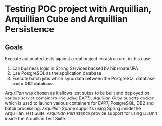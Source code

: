 # Testing POC project with Arquillian, Arquillian Cube and Arquillian Persistence
## Goals
Execute automated tests against a real project infrastructure, in this case:
1. Call business logic in Spring Services backed by hibernate/JPA
2. Use PostgreSQL as the application database.
3. Execute batch jobs which sync data between the PostgreSQL database and a DB2 database.

*Arquillian* was chosen as it allows test suites to be built and deployed on various servlet containers (including EAP7). *Aquillian Cube* suports docker which is used to launch various containers for EAP7, PostgreSQL, DB2 and batch processing.
*Arquillian Spring* supports using Spring inside the Arqulllian Test Suite.
*Arquillian Persistence* provide support for using DBUnit inside the Arquillian Test Suite.
